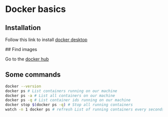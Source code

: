 # Docker basics

## Installation

Follow this link to install [docker desktop](https://www.docker.com/products/docker-desktop/)

## Find images

Go to the [docker hub](https://hub.docker.com/)

## Some commands

```bash
docker --version
docker ps # List containers running on our machine
docker ps -a # List all containers on our machine
docker ps -q # List container ids running on our machine
docker stop $(docker ps -q) # Stop all running containers
watch -n 1 docker ps # refresh List of running containers every seconds
```
